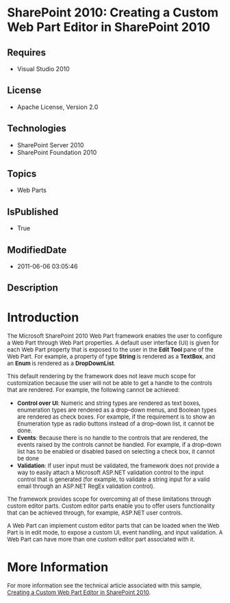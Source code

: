 # SharePoint 2010: Creating a Custom Web Part Editor in SharePoint 2010
## Requires
* Visual Studio 2010
## License
* Apache License, Version 2.0
## Technologies
* SharePoint Server 2010
* SharePoint Foundation 2010
## Topics
* Web Parts
## IsPublished
* True
## ModifiedDate
* 2011-06-06 03:05:46
## Description

<h1>Introduction</h1>
<p style="text-align:left"><span style="font-size:small">The Microsoft SharePoint 2010 Web Part framework enables the user to configure a Web Part through Web Part properties. A default user interface (UI) is given for each Web Part property that is exposed
 to the user in the <strong>Edit Tool </strong>pane of the Web Part. For example, a property of type
<strong>String </strong>is rendered as a <strong>TextBox</strong>, and an <strong>
Enum </strong>is rendered as a <strong>DropDownList</strong>.</span></p>
<p><span style="font-size:small">This default rendering by the framework does not leave much scope for customization because the user will not be able to get a handle to the controls that are rendered. For example, the following cannot be achieved:</span></p>
<ul>
<li><span style="font-size:small"><strong>Control over UI</strong>: Numeric and string types are rendered as text boxes, enumeration types are rendered as a drop&ndash;down menus, and Boolean types are rendered as check boxes. For example, if the requirement
 is to show an Enumeration type as radio buttons instead of a drop&ndash;down list, it cannot be done.</span>
</li><li><span style="font-size:small"><strong>Events</strong>: Because there is no handle to the controls that are rendered, the events raised by the controls cannot be handled. For example, if a drop&ndash;down list has to be enabled or disabled based on selecting
 a check box, it cannot be done</span> </li><li><span style="font-size:small"><strong>Validation</strong>: If user input must be validated, the framework does not provide a way to easily attach a Microsoft ASP.NET validation control to the input control that is generated (for example, to validate a string
 input for a valid email through an ASP.NET RegEx validation control).</span> </li></ul>
<p><span style="font-size:small">The framework provides scope for overcoming all of these limitations through custom editor parts. Custom editor parts enable you to offer users functionality that can be achieved through, for example, ASP.NET user controls.</span></p>
<p><span style="font-size:small">A Web Part can implement custom editor parts that can be loaded when the Web Part is in edit mode, to expose a custom UI, event handling, and input validation. A Web Part can have more than one custom editor part associated
 with it.</span></p>
<h1>More Information</h1>
<p><span style="font-size:small">For more information see the technical article associated with this sample,
<a href="http://msdn.microsoft.com/en-us/library/hh228018.aspx">Creating a Custom Web Part Editor in SharePoint 2010</a></span><em><span style="font-size:small">.</span></em></p>
